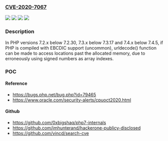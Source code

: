 ### [CVE-2020-7067](https://cve.mitre.org/cgi-bin/cvename.cgi?name=CVE-2020-7067)
![](https://img.shields.io/static/v1?label=Product&message=PHP&color=blue)
![](https://img.shields.io/static/v1?label=Version&message=n%2Fa&color=blue)
![](https://img.shields.io/static/v1?label=Vulnerability&message=CWE-125%20Out-of-bounds%20Read&color=brighgreen)
![](https://img.shields.io/static/v1?label=Vulnerability&message=CWE-196%20Unsigned%20to%20Signed%20Conversion%20Error&color=brighgreen)

### Description

In PHP versions 7.2.x below 7.2.30, 7.3.x below 7.3.17 and 7.4.x below 7.4.5, if PHP is compiled with EBCDIC support (uncommon), urldecode() function can be made to access locations past the allocated memory, due to erroneously using signed numbers as array indexes.

### POC

#### Reference
- https://bugs.php.net/bug.php?id=79465
- https://www.oracle.com/security-alerts/cpuoct2020.html

#### Github
- https://github.com/0xbigshaq/php7-internals
- https://github.com/imhunterand/hackerone-publicy-disclosed
- https://github.com/vincd/search-cve

